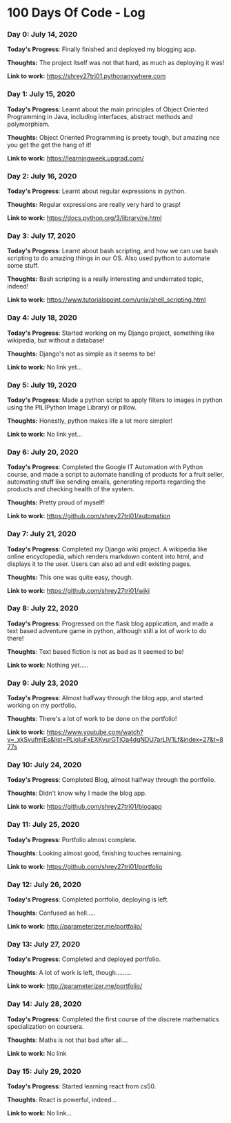 # 100 Days Of Code - Log

### Day 0: July 14, 2020

**Today's Progress**: Finally finished and deployed my blogging app.

**Thoughts:**  The project itself was not that hard, as much as deploying it was!

**Link to work:** https://shrey27tri01.pythonanywhere.com

### Day 1: July 15, 2020

**Today's Progress**: Learnt about the main principles of Object Oriented Programming in Java, including interfaces, abstract methods and polymorphism.

**Thoughts:**  Object Oriented Programming is preety tough, but amazing nce you get the get the hang of it!

**Link to work:** https://learningweek.upgrad.com/

### Day 2: July 16, 2020

**Today's Progress**: Learnt about regular expressions in python.  

**Thoughts:**  Regular expressions are really very hard to grasp!

**Link to work:** https://docs.python.org/3/library/re.html

### Day 3: July 17, 2020

**Today's Progress**: Learnt about bash scripting, and how we can use bash scripting to do amazing things in our OS. Also used python to automate some stuff. 

**Thoughts:**  Bash scripting is a really interesting and underrated topic, indeed!

**Link to work:** https://www.tutorialspoint.com/unix/shell_scripting.html

### Day 4: July 18, 2020

**Today's Progress**: Started working on my Django project, something like wikipedia, but without a database!

**Thoughts:**  Django's not as simple as it seems to be!

**Link to work:** No link yet...

### Day 5: July 19, 2020

**Today's Progress**: Made a python script to apply filters to images in python using the PIL(Python Image Library) or pillow.

**Thoughts:**  Honestly, python makes life a lot more simpler!

**Link to work:** No link yet...


### Day 6: July 20, 2020

**Today's Progress**: Completed the Google IT Automation with Python course, and made a script to automate handling of products for a fruit seller, automating stuff like sending emails, generating reports regarding the products and checking health of the system.

**Thoughts:**  Pretty proud of myself!

**Link to work:**  https://github.com/shrey27tri01/automation

### Day 7: July 21, 2020

**Today's Progress**: Completed my Django wiki project. A wikipedia like online encyclopedia, which renders markdown content into html, and displays it to the user. Users can also ad and edit existing pages.

**Thoughts:** This one was quite easy, though.

**Link to work:**  https://github.com/shrey27tri01/wiki

### Day 8: July 22, 2020

**Today's Progress**: Progressed on the flask blog application, and made a text based adventure game in python, although still a lot of work to do there!

**Thoughts**: Text based fiction is not as bad as it seemed to be!

**Link to work:** Nothing yet.....

### Day 9: July 23, 2020

**Today's Progress**: Almost halfway through the blog app, and started working on my portfolio.

**Thoughts**: There's a lot of work to be done on the portfolio!

**Link to work:** https://www.youtube.com/watch?v=_xkSvufmjEs&list=PLioluFxEXKvurGTiOa4dgNDU7arLlV1Lf&index=27&t=877s

### Day 10: July 24, 2020

**Today's Progress**: Completed Blog, almost halfway through the portfolio.

**Thoughts**: Didn't know why I made the blog app.

**Link to work:** https://github.com/shrey27tri01/blogapp

### Day 11: July 25, 2020

**Today's Progress**: Portfolio almost complete.

**Thoughts**: Looking almost good, finishing touches remaining.

**Link to work:** https://github.com/shrey27tri01/portfolio

### Day 12: July 26, 2020

**Today's Progress**: Completed portfolio, deploying is left.

**Thoughts**: Confused as hell.....

**Link to work:** http://parameterizer.me/portfolio/

### Day 13: July 27, 2020

**Today's Progress**: Completed and deployed portfolio.

**Thoughts**: A lot of work is left, though.........

**Link to work:** http://parameterizer.me/portfolio/

### Day 14: July 28, 2020

**Today's Progress**: Completed the first course of the discrete mathematics specialization on coursera.

**Thoughts**: Maths is not that bad after all....

**Link to work:** No link

### Day 15: July 29, 2020

**Today's Progress**: Started learning react from cs50.

**Thoughts**: React is powerful, indeed...

**Link to work:** No link...








